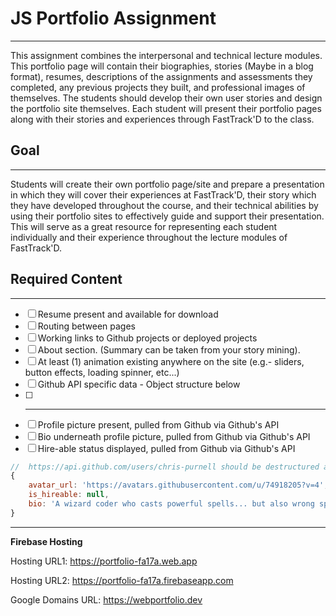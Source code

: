 # JS Portfolio Assignment

---

This assignment combines the interpersonal and technical lecture modules. This portfolio page will contain their biographies, stories (Maybe in a blog format), resumes, descriptions of the assignments and assessments they completed, any previous projects they built, and professional images of themselves. The students should develop their own user stories and design the portfolio site themselves. Each student will present their portfolio pages along with their stories and experiences through FastTrack'D to the class.

## Goal

---

Students will create their own portfolio page/site and prepare a presentation in which they will cover their experiences at FastTrack'D, their story which they have developed throughout the course, and their technical abilities by using their portfolio sites to effectively guide and support their presentation. This will serve as a great resource for representing each student individually and their experience throughout the lecture modules of FastTrack'D.

## Required Content

---
- [ ] Resume present and available for download
- [ ] Routing between pages
- [ ] Working links to Github projects or deployed projects
- [ ] About section. (Summary can be taken from your story mining).
- [ ] At least (1) animation existing anywhere on the site (e.g.- sliders, button effects, loading spinner, etc...)
- [ ] Github API specific data - Object structure below
- [ ] ----------------------------
- [ ] Profile picture present, pulled from Github via Github's API
- [ ] Bio underneath profile picture, pulled from Github via Github's API
- [ ] Hire-able status displayed, pulled from Github via Github's API

```Javascript
//  https://api.github.com/users/chris-purnell should be destructured as follows =>
{
    avatar_url: 'https://avatars.githubusercontent.com/u/74918205?v=4',
    is_hireable: null,
    bio: 'A wizard coder who casts powerful spells... but also wrong spells.',
}
```

---

**Firebase Hosting**

Hosting URL1: https://portfolio-fa17a.web.app

Hosting URL2: https://portfolio-fa17a.firebaseapp.com

Google Domains URL: https://webportfolio.dev

